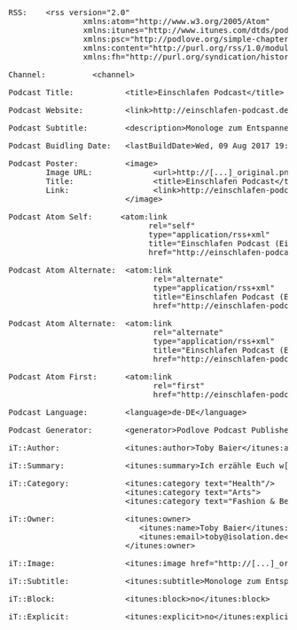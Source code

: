 <pre>
RSS:    &lt;rss version="2.0" 
                xmlns:atom="http://www.w3.org/2005/Atom" 
                xmlns:itunes="http://www.itunes.com/dtds/podcast-1.0.dtd"                         
                xmlns:psc="http://podlove.org/simple-chapters" 
                xmlns:content="http://purl.org/rss/1.0/modules/content/" 
                xmlns:fh="http://purl.org/syndication/history/1.0">

Channel:          &lt;channel>

Podcast Title:           &lt;title>Einschlafen Podcast&lt;/title>

Podcast Website:         &lt;link>http://einschlafen-podcast.de&lt;/link>

Podcast Subtitle:        &lt;description>Monologe zum Entspannen&lt;/description>

Podcast Buidling Date:   &lt;lastBuildDate>Wed, 09 Aug 2017 19:26:04 +0000&lt;/lastBuildDate>

Podcast Poster:          &lt;image>
        Image URL:             &lt;url>http://[...]_original.png&lt;/url>
        Title:                 &lt;title>Einschlafen Podcast&lt;/title>
        Link:                  &lt;link>http://einschlafen-podcast.de&lt;/link>
                         &lt;/image>
                  
Podcast Atom Self:      &lt;atom:link 
                              rel="self" 
                              type="application/rss+xml" 
                              title="Einschlafen Podcast (Einschlafen Podcast (AAC))" 
                              href="http://einschlafen-podcast.de/feed/aac/"/>
                          
Podcast Atom Alternate:  &lt;atom:link 
                               rel="alternate" 
                               type="application/rss+xml" 
                               title="Einschlafen Podcast (Einschlafen Podcast (MP3))" 
                               href="http://einschlafen-podcast.de/feed/mp3/"/>
                               
Podcast Atom Alternate:  &lt;atom:link 
                               rel="alternate" 
                               type="application/rss+xml" 
                               title="Einschlafen Podcast (Einschlafen Podcast (Opus))" 
                               href="http://einschlafen-podcast.de/feed/opus/"/>
                               
Podcast Atom First:      &lt;atom:link 
                               rel="first" 
                               href="http://einschlafen-podcast.de/feed/aac/"/>

Podcast Language:        &lt;language>de-DE&lt;/language>

Podcast Generator:       &lt;generator>Podlove Podcast Publisher v2.6.2&lt;/generator>

iT::Author:              &lt;itunes:author>Toby Baier&lt;/itunes:author>

iT::Summary:             &lt;itunes:summary>Ich erzähle Euch w[...]önnt.&lt;/itunes:summary>

iT::Category:            &lt;itunes:category text="Health"/>
                         &lt;itunes:category text="Arts">
                         &lt;itunes:category text="Fashion &amp; Beauty"/>&lt;/itunes:category>
                        
iT::Owner:               &lt;itunes:owner>
                            &lt;itunes:name>Toby Baier&lt;/itunes:name>
                            &lt;itunes:email>toby@isolation.de&lt;/itunes:email>
                         &lt;/itunes:owner>
             
iT::Image:               &lt;itunes:image href="http://[...]_original.png"/>

iT::Subtitle:            &lt;itunes:subtitle>Monologe zum Entspannen&lt;/itunes:subtitle>

iT::Block:               &lt;itunes:block>no&lt;/itunes:block>

iT::Explicit:            &lt;itunes:explicit>no&lt;/itunes:explicit>
</pre>
